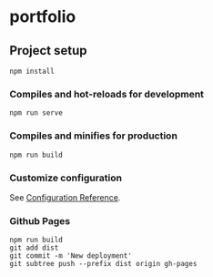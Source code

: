 # portfolio

## Project setup

```
npm install
```

### Compiles and hot-reloads for development

```
npm run serve
```

### Compiles and minifies for production

```
npm run build
```

### Customize configuration

See [Configuration Reference](https://cli.vuejs.org/config/).

### Github Pages

```
npm run build
git add dist
git commit -m 'New deployment'
git subtree push --prefix dist origin gh-pages
```
